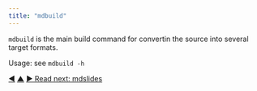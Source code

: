 ```yaml
---
title: "mdbuild"
---
```




`mdbuild` is the main build command for convertin the source into several target formats.

Usage: see `mdbuild -h`




<div class="bottom-nav">
<a href="makefile-and-temp-folder.html" title="Back to: Makefile and Tempfolder">◀</a> <a href="commands.html" title="Up: Commands">▲</a> <a href="mdslides.html" title="">▶ Read next: mdslides</a>
</div>


<script type="text/javascript">
Mousetrap.bind('g n', function() {
    window.location.href = 'mdslides.html';
    return false;
});
</script>

